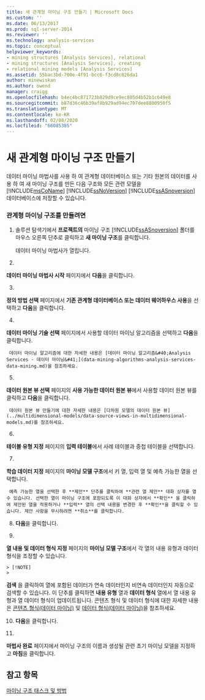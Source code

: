 ```yaml
---
title: 새 관계형 마이닝 구조 만들기 | Microsoft Docs
ms.custom: ''
ms.date: 06/13/2017
ms.prod: sql-server-2014
ms.reviewer: ''
ms.technology: analysis-services
ms.topic: conceptual
helpviewer_keywords:
- mining structures [Analysis Services], relational
- mining structures [Analysis Services], creating
- relational mining models [Analysis Services]
ms.assetid: 55bac3bd-700e-4f91-bcc6-f3cd8c026da1
author: minewiskan
ms.author: owend
manager: craigg
ms.openlocfilehash: b4ec4bc871723b829d9ce9ec805d4b52b1c649e8
ms.sourcegitcommit: b87d36c46b39af8b929ad94ec707dee8800950f5
ms.translationtype: MT
ms.contentlocale: ko-KR
ms.lasthandoff: 02/08/2020
ms.locfileid: "66085385"
---
```

# <a name="create-a-new-relational-mining-structure"></a>새 관계형 마이닝 구조 만들기
  데이터 마이닝 마법사를 사용 하 여 관계형 데이터베이스 또는 기타 원본의 데이터를 사용 하 여 새 마이닝 구조를 만든 다음 구조와 모든 관련 모델을 [!INCLUDE[msCoName](../../includes/msconame-md.md)] [!INCLUDE[ssNoVersion](../../includes/ssnoversion-md.md)] [!INCLUDE[ssASnoversion](../../includes/ssasnoversion-md.md)] 데이터베이스에 저장할 수 있습니다.  
  
### <a name="to-create-a-relational-mining-structure"></a>관계형 마이닝 구조를 만들려면  
  
1.  솔루션 탐색기에서 **프로젝트의** 마이닝 구조 [!INCLUDE[ssASnoversion](../../includes/ssasnoversion-md.md)] 폴더를 마우스 오른쪽 단추로 클릭하고 **새 마이닝 구조**를 클릭합니다.  
  
     데이터 마이닝 마법사가 열립니다.  
  
2.  
  **데이터 마이닝 마법사 시작** 페이지에서 **다음**을 클릭합니다.  
  
3.  
  **정의 방법 선택** 페이지에서 **기존 관계형 데이터베이스 또는 데이터 웨어하우스 사용**을 선택하고 **다음**을 클릭합니다.  
  
4.  
  **데이터 마이닝 기술 선택** 페이지에서 사용할 데이터 마이닝 알고리즘을 선택하고 **다음**을 클릭합니다.  
  
     데이터 마이닝 알고리즘에 대한 자세한 내용은 [데이터 마이닝 알고리즘&#40;Analysis Services - 데이터 마이닝&#41;](data-mining-algorithms-analysis-services-data-mining.md)을 참조하세요.  
  
5.  
  **데이터 원본 뷰 선택** 페이지의 **사용 가능한 데이터 원본 뷰**에서 사용할 데이터 원본 뷰를 클릭하고 **다음**을 클릭합니다.  
  
     데이터 원본 뷰 만들기에 대한 자세한 내용은 [다차원 모델의 데이터 원본 뷰](../multidimensional-models/data-source-views-in-multidimensional-models.md)를 참조하세요.  
  
6.  
  **테이블 유형 지정** 페이지의 **입력 테이블**에서 사례 테이블과 중첩 테이블을 선택합니다.  
  
7.  
  **학습 데이터 지정** 페이지의 **마이닝 모델 구조**에서 키 열, 입력 열 및 예측 가능한 열을 선택합니다.  
  
     예측 가능한 열을 선택한 후 **제안** 단추를 클릭하여 **관련 열 제안** 대화 상자를 열 수 있습니다. 선택한 열이 마이닝 구조에 포함되도록 이 대화 상자에서 **확인** 을 클릭하여 제안된 열을 적용하거나 **입력** 열의 선택 내용을 변경한 후 **확인**을 클릭할 수 있습니다. 제안 사항을 무시하려면 **취소**를 클릭합니다.  
  
8.  **다음**을 클릭합니다.  
  
9. 
  **열 내용 및 데이터 형식 지정** 페이지의 **마이닝 모델 구조**에서 각 열의 내용 유형과 데이터 형식을 조정할 수 있습니다.  
  
    > [!NOTE]  
    >  
  **검색** 을 클릭하여 열에 포함된 데이터가 연속 데이터인지 비연속 데이터인지 자동으로 검색할 수 있습니다. 이 단추를 클릭하면 **내용 유형** 열과 **데이터 형식** 열에서 열 내용 유형과 열 데이터 형식이 업데이트됩니다. 콘텐츠 형식 및 데이터 형식에 대한 자세한 내용은 [콘텐츠 형식&#40;데이터 마이닝&#41;](content-types-data-mining.md) 및 [데이터 형식&#40;데이터 마이닝&#41;](data-types-data-mining.md)을 참조하세요.  
  
10. **다음**을 클릭합니다.  
  
11. 
  **마법사 완료** 페이지에서 마이닝 구조의 이름과 생성될 관련 초기 마이닝 모델을 지정하고 **마침**을 클릭합니다.  
  
## <a name="see-also"></a>참고 항목  
 [마이닝 구조 태스크 및 방법](mining-structure-tasks-and-how-tos.md)  
  
  
